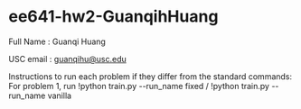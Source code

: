 # ee641-hw2-GuanqihHuang

Full Name : Guanqi Huang

USC email : guanqihu@usc.edu

Instructions to run each problem if they differ from the standard commands: For problem 1, run !python train.py --run_name fixed / !python train.py --run_name vanilla


